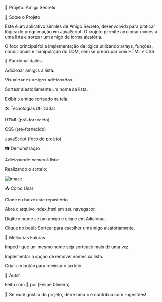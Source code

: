 🎉 Projeto: Amigo Secreto

📌 Sobre o Projeto

Este é um aplicativo simples de Amigo Secreto, desenvolvido para praticar lógica de programação em JavaScript. O projeto permite adicionar nomes a uma lista e sortear um amigo de forma aleatória.

O foco principal foi a implementação da lógica utilizando arrays, funções, condicionais e manipulação do DOM, sem se preocupar com HTML e CSS.

🚀 Funcionalidades

Adicionar amigos à lista.

Visualizar os amigos adicionados.

Sortear aleatoriamente um nome da lista.

Exibir o amigo sorteado na tela.

🛠️ Tecnologias Utilizadas

HTML (pré-fornecido)

CSS (pré-fornecido)

JavaScript (foco do projeto)

📷 Demonstração

Adicionando nomes à lista:



Realizando o sorteio:



![image](https://github.com/user-attachments/assets/8b4e4cda-470e-4599-a609-85a4d0bcfc0c)


📥 Como Usar

Clone ou baixe este repositório.

Abra o arquivo index.html em seu navegador.

Digite o nome de um amigo e clique em Adicionar.

Clique no botão Sortear para escolher um amigo aleatoriamente.

📌 Melhorias Futuras

Impedir que um mesmo nome seja sorteado mais de uma vez.

Implementar a opção de remover nomes da lista.

Criar um botão para reiniciar o sorteio.

📝 Autor

Feito com 💙 por [Felipe Oliveira].

📢 Se você gostou do projeto, deixe uma ⭐ e contribua com sugestões!
